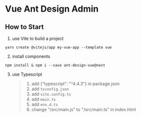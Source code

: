 # Vue Ant Design Admin

## How to Start 

1. use Vite to build a project
```
yarn create @vitejs/app my-vue-app --template vue
```
2. install components
```
npm install & npm i --save ant-design-vue@next
```

3. use Typescript
   > 1. add {"typescript": "^4.4.3"} in package.json
   > 2. add `tsconfig.json`
   > 3. add `vite.config.ts`
   > 4. add `main.ts`
   > 5. add `env.d.ts`
   > 6. change "/src/main.js" to "/src/main.ts" in index.html